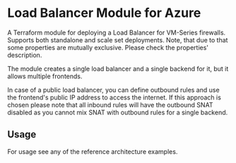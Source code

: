# Load Balancer Module for Azure

A Terraform module for deploying a Load Balancer for VM-Series firewalls. Supports both standalone and scale set deployments. Note, that due to that some properties are mutually exclusive. Please check the properties' description.

The module creates a single load balancer and a single backend for it, but it allows multiple frontends.

In case of a public load balancer, you can define outbound rules and use the frontend's public IP address to access the internet. If this approach is chosen please note that all inbound rules will have the outbound SNAT disabled as you cannot mix SNAT with outbound rules for a single backend.

## Usage

For usage see any of the reference architecture examples.
